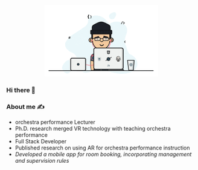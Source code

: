 <!DOCTYPE html>
<html lang="en">

<body>
  <div style="text-align: center;">
    <img src="cover.gif" width="300">
  </div>

  <h3>Hi there 👋</h3>

  <div>
      <h3>About me ✍️</h3>
    <ul>
      <li>orchestra performance Lecturer</li>
      <li>Ph.D. research merged VR technology with teaching orchestra performance</li>
      <li>Full Stack Developer</li>
      <li>Published research on using AR for orchestra performance instruction<i>
      <li>Developed a mobile app for room booking, incorporating management and supervision rules</li>
    </ul>
  </div>

</body>

</html>



<!--
**drmelezabi/drmelezabi** is a ✨ _special_ ✨ repository because its `README.md` (this file) appears on your GitHub profile.

Here are some ideas to get you started:

- 🔭 I’m currently working on ...
- 🌱 I’m currently learning ...
- 👯 I’m looking to collaborate on ...
- 🤔 I’m looking for help with ...
- 💬 Ask me about ...
- 📫 How to reach me: ...
- 😄 Pronouns: ...
- ⚡ Fun fact: ...
-->
